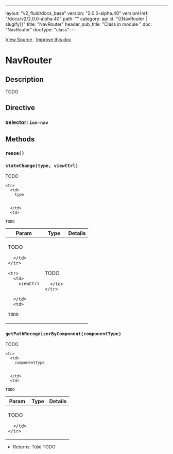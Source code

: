 ---
layout: "v2_fluid/docs_base"
version: "2.0.0-alpha.40"
versionHref: "/docs/v2/2.0.0-alpha.40"
path: ""
category: api
id: "{{NavRouter | slugify}}"
title: "NavRouter"
header_sub_title: "Class in module "
doc: "NavRouter"
docType: "class"---




<div class="improve-docs">
  <a href='http://github.com/driftyco/ionic2/tree/master/ionic/components/nav/nav-router.ts#L8'>
    View Source
  </a>
  &nbsp;
  <a href='http://github.com/driftyco/ionic2/edit/master/ionic/components/nav/nav-router.ts#L8'>
    Improve this doc
  </a>

</div>




<h1 class="api-title">


NavRouter






</h1>






<h2>Description</h2>

<p>TODO</p>


<h2>Directive</h2>
<h3>selector: <code>ion-nav</code></h3>





<h2>Methods</h2>

<div id="reuse"></div>

<h3>
<code>reuse()</code>

</h3>












<div id="stateChange"></div>

<h3>
<code>stateChange(type, viewCtrl)</code>

</h3>

TODO



<table class="table" style="margin:0;">
  <thead>
    <tr>
      <th>Param</th>
      <th>Type</th>
      <th>Details</th>
    </tr>
  </thead>
  <tbody>
    
    <tr>
      <td>
        type
        
        
      </td>
      <td>
        
  <code>TODO</code>
      </td>
      <td>
        <p>TODO</p>

        
      </td>
    </tr>
    
    <tr>
      <td>
        viewCtrl
        
        
      </td>
      <td>
        
  <code>TODO</code>
      </td>
      <td>
        <p>TODO</p>

        
      </td>
    </tr>
    
  </tbody>
</table>









<div id="getPathRecognizerByComponent"></div>

<h3>
<code>getPathRecognizerByComponent(componentType)</code>

</h3>

TODO



<table class="table" style="margin:0;">
  <thead>
    <tr>
      <th>Param</th>
      <th>Type</th>
      <th>Details</th>
    </tr>
  </thead>
  <tbody>
    
    <tr>
      <td>
        componentType
        
        
      </td>
      <td>
        
  <code>TODO</code>
      </td>
      <td>
        <p>TODO</p>

        
      </td>
    </tr>
    
  </tbody>
</table>






* Returns: 
  <code>TODO</code> TODO


<!-- end content block -->


<!-- end body block -->

